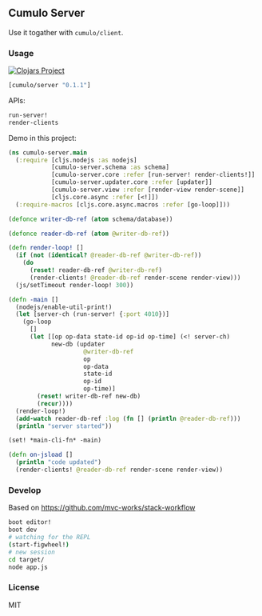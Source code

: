 
Cumulo Server
----

Use it togather with `cumulo/client`.

### Usage

[![Clojars Project](https://img.shields.io/clojars/v/cumulo/server.svg)](https://clojars.org/cumulo/server)

```clojure
[cumulo/server "0.1.1"]
```

APIs:

```clojure
run-server!
render-clients
```

Demo in this project:

```clojure
(ns cumulo-server.main
  (:require [cljs.nodejs :as nodejs]
            [cumulo-server.schema :as schema]
            [cumulo-server.core :refer [run-server! render-clients!]]
            [cumulo-server.updater.core :refer [updater]]
            [cumulo-server.view :refer [render-view render-scene]]
            [cljs.core.async :refer [<!]])
  (:require-macros [cljs.core.async.macros :refer [go-loop]]))

(defonce writer-db-ref (atom schema/database))

(defonce reader-db-ref (atom @writer-db-ref))

(defn render-loop! []
  (if (not (identical? @reader-db-ref @writer-db-ref))
    (do
      (reset! reader-db-ref @writer-db-ref)
      (render-clients! @reader-db-ref render-scene render-view)))
  (js/setTimeout render-loop! 300))

(defn -main []
  (nodejs/enable-util-print!)
  (let [server-ch (run-server! {:port 4010})]
    (go-loop
      []
      (let [[op op-data state-id op-id op-time] (<! server-ch)
            new-db (updater
                     @writer-db-ref
                     op
                     op-data
                     state-id
                     op-id
                     op-time)]
        (reset! writer-db-ref new-db)
        (recur))))
  (render-loop!)
  (add-watch reader-db-ref :log (fn [] (println @reader-db-ref)))
  (println "server started"))

(set! *main-cli-fn* -main)

(defn on-jsload []
  (println "code updated")
  (render-clients! @reader-db-ref render-scene render-view))
```

### Develop

Based on https://github.com/mvc-works/stack-workflow

```bash
boot editor!
boot dev
# watching for the REPL
(start-figwheel!)
# new session
cd target/
node app.js
```

### License

MIT

